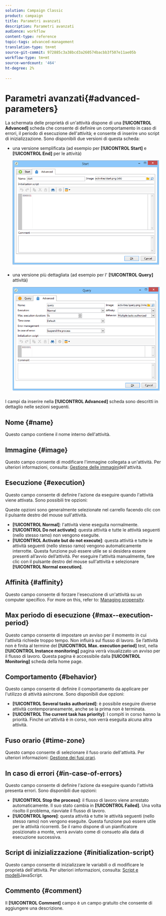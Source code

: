 ```yaml
---
solution: Campaign Classic
product: campaign
title: Parametri avanzati
description: Parametri avanzati
audience: workflow
content-type: reference
topic-tags: advanced-management
translation-type: tm+mt
source-git-commit: 972885c3a38bcd3a260574bacbb3f507e11ae05b
workflow-type: tm+mt
source-wordcount: '464'
ht-degree: 2%

---
```



# Parametri avanzati{#advanced-parameters}

La schermata delle proprietà di un&#39;attività dispone di una **[!UICONTROL Advanced]** scheda che consente di definire un comportamento in caso di errori, il periodo di esecuzione dell&#39;attività; e consente di inserire uno script di inizializzazione. Sono disponibili due versioni di questa scheda:

* una versione semplificata (ad esempio per **[!UICONTROL Start]** e **[!UICONTROL End]** per le attività)

   ![](assets/wf-advanced-basic.png)

* una versione più dettagliata (ad esempio per l&#39; **[!UICONTROL Query]** attività)

   ![](assets/wf-advanced-full.png)

I campi da inserire nella **[!UICONTROL Advanced]** scheda sono descritti in dettaglio nelle sezioni seguenti.

## Nome {#name}

Questo campo contiene il nome interno dell&#39;attività.

## Immagine {#image}

Questo campo consente di modificare l&#39;immagine collegata a un&#39;attività. Per ulteriori informazioni, consulta: [Gestione delle immagini](../../workflow/using/managing-activity-images.md)dell&#39;attività.

## Esecuzione {#execution}

Questo campo consente di definire l&#39;azione da eseguire quando l&#39;attività viene attivata. Sono possibili tre opzioni:

Queste opzioni sono generalmente selezionate nel carrello facendo clic con il pulsante destro del mouse sull&#39;attività.

* **[!UICONTROL Normal]**: l&#39;attività viene eseguita normalmente.
* **[!UICONTROL Do not activate]**: questa attività e tutte le attività seguenti (nello stesso ramo) non vengono eseguite.
* **[!UICONTROL Activate but do not execute]**: questa attività e tutte le attività seguenti (nello stesso ramo) vengono automaticamente interrotte. Questa funzione può essere utile se si desidera essere presenti all’avvio dell’attività. Per eseguire l&#39;attività manualmente, fare clic con il pulsante destro del mouse sull&#39;attività e selezionare **[!UICONTROL Normal execution]**.

## Affinità {#affinity}

Questo campo consente di forzare l&#39;esecuzione di un&#39;attività su un computer specifico. For more on this, refer to: [Managing propensity](../../workflow/using/managing-propensity.md).

## Max periodo di esecuzione {#max--execution-period}

Questo campo consente di impostare un avviso per il momento in cui l&#39;attività richiede troppo tempo. Non influirà sul flusso di lavoro. Se l’attività non è finita al termine del **[!UICONTROL Max. execution period]** test, nella **[!UICONTROL Instance monitoring]** pagina verrà visualizzato un avviso per il flusso di lavoro. Questa pagina è accessibile dalla **[!UICONTROL Monitoring]** scheda della home page.

## Comportamento {#behavior}

Questo campo consente di definire il comportamento da applicare per l&#39;utilizzo di attività asincrone. Sono disponibili due opzioni:

* **[!UICONTROL Several tasks authorized]**: è possibile eseguire diverse attività contemporaneamente, anche se la prima non è terminata.
* **[!UICONTROL The current task has priority]**: I compiti in corso hanno la priorità. Finché un&#39;attività è in corso, non verrà eseguita alcuna altra attività.

## Fuso orario {#time-zone}

Questo campo consente di selezionare il fuso orario dell&#39;attività. Per ulteriori informazioni: [Gestione dei fusi orari](../../workflow/using/managing-time-zones.md).

## In caso di errori {#in-case-of-errors}

Questo campo consente di definire l&#39;azione da eseguire quando l&#39;attività presenta errori. Sono disponibili due opzioni:

* **[!UICONTROL Stop the process]**: il flusso di lavoro viene arrestato automaticamente. Il suo stato cambia in **[!UICONTROL Failed]**. Una volta risolto il problema, riavviate il flusso di lavoro.
* **[!UICONTROL Ignore]**: questa attività e tutte le attività seguenti (nello stesso ramo) non vengono eseguite. Questa funzione può essere utile per le attività ricorrenti. Se il ramo dispone di un pianificatore posizionato a monte, verrà avviato come di consueto alla data di esecuzione successiva.

## Script di inizializzazione {#initialization-script}

Questo campo consente di inizializzare le variabili o di modificare le proprietà dell&#39;attività. Per ulteriori informazioni, consulta: [Script e modelli](../../workflow/using/javascript-scripts-and-templates.md)JavaScript.

## Commento {#comment}

Il **[!UICONTROL Comment]** campo è un campo gratuito che consente di aggiungere una descrizione.
